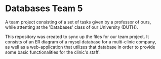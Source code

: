 # Databases Team 5

A team project consisting of a set of tasks given by a professor of ours, 
while attenting at the 'Databases' class of our University (DUTH).

This repository was created to sync up the files for our team project. It consists of an ER diagram of a mysql database for
a multi-clinic company, as well as a web-application that utilizes that database in order to provide some basic functionalities
for the clinic's staff.
